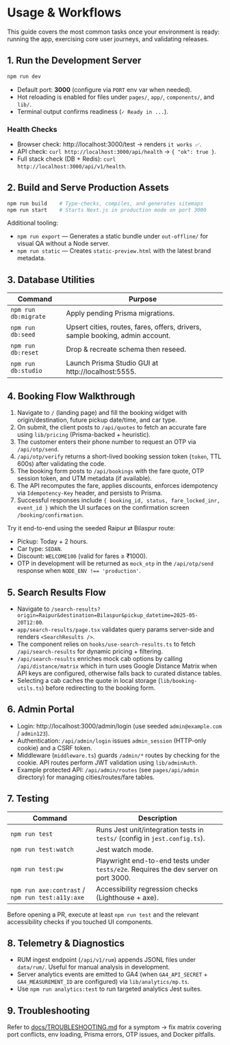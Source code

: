 # Usage & Workflows

This guide covers the most common tasks once your environment is ready: running the app, exercising core user journeys, and validating releases.

## 1. Run the Development Server

```bash
npm run dev
```

- Default port: **3000** (configure via `PORT` env var when needed).
- Hot reloading is enabled for files under `pages/`, `app/`, `components/`, and `lib/`.
- Terminal output confirms readiness (`✓ Ready in ...`).

### Health Checks

- Browser check: http://localhost:3000/test → renders `it works ✅`.
- API check: `curl http://localhost:3000/api/health` → `{ "ok": true }`.
- Full stack check (DB + Redis): `curl http://localhost:3000/api/v1/health`.

## 2. Build and Serve Production Assets

```bash
npm run build    # Type-checks, compiles, and generates sitemaps
npm run start    # Starts Next.js in production mode on port 3000
```

Additional tooling:

- `npm run export` — Generates a static bundle under `out-offline/` for visual QA without a Node server.
- `npm run static` — Creates `static-preview.html` with the latest brand metadata.

## 3. Database Utilities

| Command | Purpose |
| --- | --- |
| `npm run db:migrate` | Apply pending Prisma migrations. |
| `npm run db:seed` | Upsert cities, routes, fares, offers, drivers, sample booking, admin account. |
| `npm run db:reset` | Drop & recreate schema then reseed. |
| `npm run db:studio` | Launch Prisma Studio GUI at http://localhost:5555. |

## 4. Booking Flow Walkthrough

1. Navigate to `/` (landing page) and fill the booking widget with origin/destination, future pickup date/time, and car type.
2. On submit, the client posts to `/api/quotes` to fetch an accurate fare using `lib/pricing` (Prisma-backed + heuristic).
3. The customer enters their phone number to request an OTP via `/api/otp/send`.
4. `/api/otp/verify` returns a short-lived booking session token (`token`, TTL 600s) after validating the code.
5. The booking form posts to `/api/bookings` with the fare quote, OTP session token, and UTM metadata (if available).
6. The API recomputes the fare, applies discounts, enforces idempotency via `Idempotency-Key` header, and persists to Prisma.
7. Successful responses include `{ booking_id, status, fare_locked_inr, event_id }` which the UI surfaces on the confirmation screen `/booking/confirmation`.

Try it end-to-end using the seeded Raipur ⇄ Bilaspur route:

- Pickup: Today + 2 hours.
- Car type: `SEDAN`.
- Discount: `WELCOME100` (valid for fares ≥ ₹1000).
- OTP in development will be returned as `mock_otp` in the `/api/otp/send` response when `NODE_ENV !== 'production'`.

## 5. Search Results Flow

- Navigate to `/search-results?origin=Raipur&destination=Bilaspur&pickup_datetime=2025-05-20T12:00`.
- `app/search-results/page.tsx` validates query params server-side and renders `<SearchResults />`.
- The component relies on `hooks/use-search-results.ts` to fetch `/api/search-results` for dynamic pricing + filtering.
- `/api/search-results` enriches mock cab options by calling `/api/distance/matrix` which in turn uses Google Distance Matrix when API keys are configured, otherwise falls back to curated distance tables.
- Selecting a cab caches the quote in local storage (`lib/booking-utils.ts`) before redirecting to the booking form.

## 6. Admin Portal

- Login: http://localhost:3000/admin/login (use seeded `admin@example.com` / `admin123`).
- Authentication: `/api/admin/login` issues `admin_session` (HTTP-only cookie) and a CSRF token.
- Middleware (`middleware.ts`) guards `/admin/*` routes by checking for the cookie. API routes perform JWT validation using `lib/adminAuth`.
- Example protected API: `/api/admin/routes` (see `pages/api/admin` directory) for managing cities/routes/fare tables.

## 7. Testing

| Command | Description |
| --- | --- |
| `npm run test` | Runs Jest unit/integration tests in `tests/` (config in `jest.config.ts`). |
| `npm run test:watch` | Jest watch mode. |
| `npm run test:pw` | Playwright end-to-end tests under `tests/e2e`. Requires the dev server on port 3000. |
| `npm run axe:contrast` / `npm run test:a11y:axe` | Accessibility regression checks (Lighthouse + axe). |

Before opening a PR, execute at least `npm run test` and the relevant accessibility checks if you touched UI components.

## 8. Telemetry & Diagnostics

- RUM ingest endpoint (`/api/v1/rum`) appends JSONL files under `data/rum/`. Useful for manual analysis in development.
- Server analytics events are emitted to GA4 (when `GA4_API_SECRET` + `GA4_MEASUREMENT_ID` are configured) via `lib/analytics/mp.ts`.
- Use `npm run analytics:test` to run targeted analytics Jest suites.

## 9. Troubleshooting

Refer to [docs/TROUBLESHOOTING.md](TROUBLESHOOTING.md) for a symptom → fix matrix covering port conflicts, env loading, Prisma errors, OTP issues, and Docker pitfalls.
